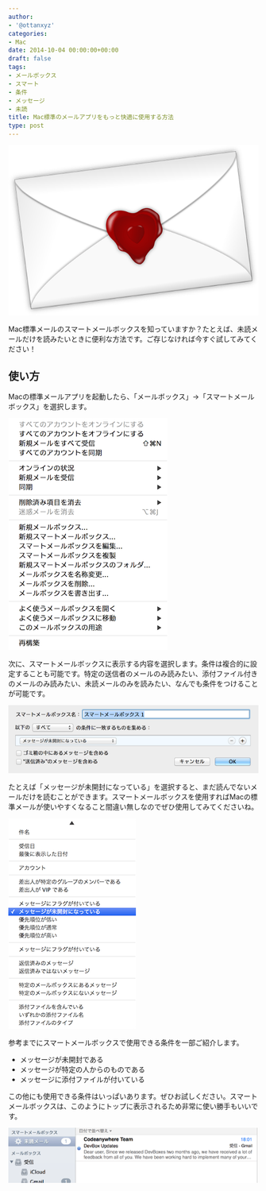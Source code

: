 ```yaml
---
author:
- '@ottanxyz'
categories:
- Mac
date: 2014-10-04 00:00:00+00:00
draft: false
tags:
- メールボックス
- スマート
- 条件
- メッセージ
- 未読
title: Mac標準のメールアプリをもっと快適に使用する方法
type: post
---
```


![](141004-542fc58159092.png)

Mac標準メールのスマートメールボックスを知っていますか？たとえば、未読メールだけを読みたいときに便利な方法です。ご存じなければ今すぐ試してみてください！

## 使い方

Macの標準メールアプリを起動したら、「メールボックス」→「スマートメールボックス」を選択します。

![](141004-542fc57dbaed7.png)

次に、スマートメールボックスに表示する内容を選択します。条件は複合的に設定することも可能です。特定の送信者のメールのみ読みたい、添付ファイル付きのメールのみ読みたい、未読メールのみを読みたい、なんでも条件をつけることが可能です。

![](141004-542fc578676a3.png)

たとえば「メッセージが未開封になっている」を選択すると、まだ読んでないメールだけを読むことができます。スマートメールボックスを使用すればMacの標準メールが使いやすくなること間違い無しなのでぜひ使用してみてくださいね。

![](141004-542fc57a1fe32.png)

参考までにスマートメールボックスで使用できる条件を一部ご紹介します。

* メッセージが未開封である
* メッセージが特定の人からのものである
* メッセージに添付ファイルが付いている

この他にも使用できる条件はいっぱいあります。ぜひお試しください。スマートメールボックスは、このようにトップに表示されるため非常に使い勝手もいいです。

![](141004-542fc583a72ba.png)
